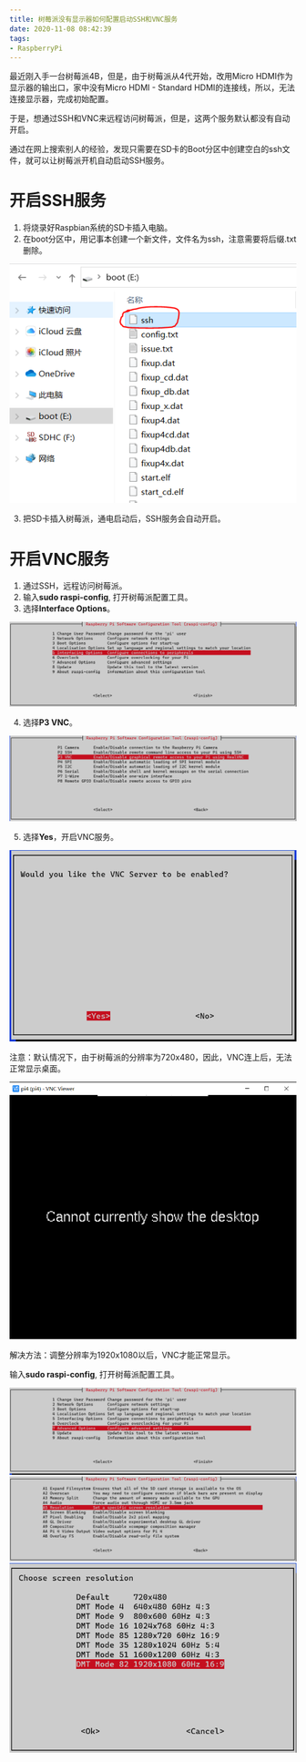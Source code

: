 ```yaml
---
title: 树莓派没有显示器如何配置启动SSH和VNC服务
date: 2020-11-08 08:42:39
tags:
- RaspberryPi
---
```


最近刚入手一台树莓派4B，但是，由于树莓派从4代开始，改用Micro HDMI作为显示器的输出口，家中没有Micro HDMI - Standard HDMI的连接线，所以，无法连接显示器，完成初始配置。

于是，想通过SSH和VNC来远程访问树莓派，但是，这两个服务默认都没有自动开启。

通过在网上搜索别人的经验，发现只需要在SD卡的Boot分区中创建空白的ssh文件，就可以让树莓派开机自动启动SSH服务。

# 开启SSH服务

1. 将烧录好Raspbian系统的SD卡插入电脑。
2. 在boot分区中，用记事本创建一个新文件，文件名为ssh，注意需要将后缀.txt删除。

![](/images/427.png)

3. 把SD卡插入树莓派，通电启动后，SSH服务会自动开启。


# 开启VNC服务

1. 通过SSH，远程访问树莓派。
2. 输入**sudo raspi-config**, 打开树莓派配置工具。
3. 选择**Interface Options**。

![](/images/428.png)

4. 选择**P3 VNC**。

![](/images/429.png)

5. 选择**Yes**，开启VNC服务。

![](/images/430.png)

注意：默认情况下，由于树莓派的分辨率为720x480，因此，VNC连上后，无法正常显示桌面。

![](/images/431.png)

解决方法：调整分辨率为1920x1080以后，VNC才能正常显示。

输入**sudo raspi-config**, 打开树莓派配置工具。

![](/images/432.png)
![](/images/433.png)
![](/images/434.png)


